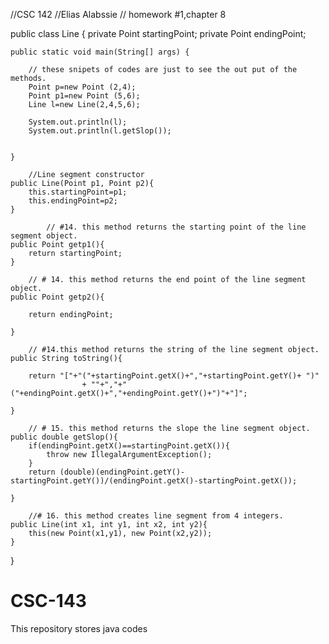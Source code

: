 //CSC 142
//Elias Alabssie
// homework #1,chapter 8
 

public class Line {
		private Point startingPoint;
		private Point endingPoint;
		
		
		
	public static void main(String[] args) {
			
		// these snipets of codes are just to see the out put of the methods.
		Point p=new Point (2,4);
		Point p1=new Point (5,6);
		Line l=new Line(2,4,5,6);
			
		System.out.println(l);
		System.out.println(l.getSlop());
		
		
	}
		
		//Line segment constructor
	public Line(Point p1, Point p2){
		this.startingPoint=p1;
		this.endingPoint=p2;
	}
		
			// #14. this method returns the starting point of the line segment object.
	public Point getp1(){
		return startingPoint;
	}
		
		// # 14. this method returns the end point of the line segment object.
	public Point getp2(){
		
		return endingPoint;
		
	}

		// #14.this method returns the string of the line segment object.
	public String toString(){
		
		return "["+"("+startingPoint.getX()+","+startingPoint.getY()+ ")"
					+ ""+","+"("+endingPoint.getX()+","+endingPoint.getY()+")"+"]";

	}
		
		// # 15. this method returns the slope the line segment object.
	public double getSlop(){
		if(endingPoint.getX()==startingPoint.getX()){
			throw new IllegalArgumentException();
		}
		return (double)(endingPoint.getY()-startingPoint.getY())/(endingPoint.getX()-startingPoint.getX());
			
	}
		
		//# 16. this method creates line segment from 4 integers.
	public Line(int x1, int y1, int x2, int y2){
		this(new Point(x1,y1), new Point(x2,y2));
	}
		
}






# CSC-143
This repository stores java codes
